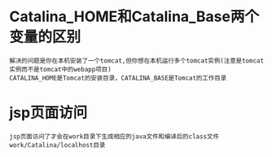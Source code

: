 # Catalina_HOME和Catalina_Base两个变量的区别

	解决的问题是你在本机安装了一个tomcat,但你想在本机运行多个tomcat实例(注意是tomcat实例而不是tomcat中的webapp项目)
	CATALINA_HOME是Tomcat的安装目录，CATALINA_BASE是Tomcat的工作目录

# jsp页面访问
	jsp页面访问了才会在work目录下生成相应的java文件和编译后的class文件
	work/Catalina/localhost目录
